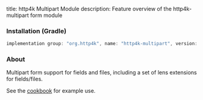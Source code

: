 title: http4k Multipart Module
description: Feature overview of the http4k-multipart form module

### Installation (Gradle)

```groovy
implementation group: "org.http4k", name: "http4k-multipart", version: "4.3.4.1"
```

### About

Multipart form support for fields and files, including a set of lens extensions for fields/files.

See the [cookbook](/cookbook/multipart_forms/) for example use.
